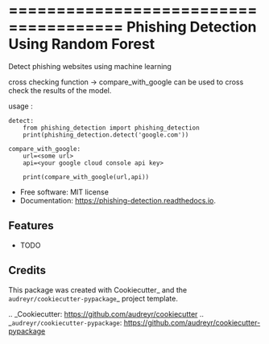 

======================================
Phishing Detection Using Random Forest
======================================



Detect phishing websites using machine learning

cross checking function -> compare_with_google can be used to cross check the results of the model.

usage : 

    detect:
        from phishing_detection import phishing_detection
        print(phishing_detection.detect('google.com'))
        
    compare_with_google:
        url=<some url>
        api=<your google cloud console api key>
        
        print(compare_with_google(url,api))
        

* Free software: MIT license
* Documentation: https://phishing-detection.readthedocs.io.


Features
--------

* TODO

Credits
-------

This package was created with Cookiecutter_ and the `audreyr/cookiecutter-pypackage`_ project template.

.. _Cookiecutter: https://github.com/audreyr/cookiecutter
.. _`audreyr/cookiecutter-pypackage`: https://github.com/audreyr/cookiecutter-pypackage
